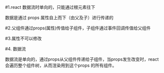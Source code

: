 #1.react 数据流时单向的，只能通过根元素往下

数据是通过 props 属性自上而下（由父及子）进行传递的

#2.父组件通过props(属性)传值给子组件，子组件通过事件回调传值给父组件

#3.属性不可以修改

#4. 数据流

数据流是单向的，通过props从父组件传递给子组件，当props发生改变时，react 会遍历整个组件树，从而渲染用到这个props 的所有组件。

